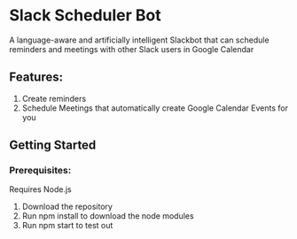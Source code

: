 # Slack Scheduler Bot

A language-aware and artificially intelligent Slackbot that can schedule reminders and meetings with other Slack users in Google Calendar

## Features:
1. Create reminders
2. Schedule Meetings that automatically create Google Calendar Events for you

## Getting Started
### Prerequisites:

Requires Node.js

1. Download the repository
2. Run npm install to download the node modules
3. Run npm start to test out
